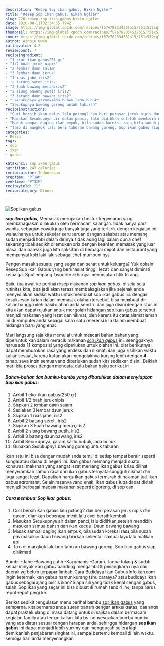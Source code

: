 ```yaml
---
description: "Resep Sop ikan gabus, Bikin Ngiler"
title: "Resep Sop ikan gabus, Bikin Ngiler"
slug: 720-resep-sop-ikan-gabus-bikin-ngiler
date: 2020-08-11T02:34:55.794Z
image: https://img-global.cpcdn.com/recipes/f57e782334532b15/751x532cq70/sop-ikan-gabus-foto-resep-utama.jpg
thumbnail: https://img-global.cpcdn.com/recipes/f57e782334532b15/751x532cq70/sop-ikan-gabus-foto-resep-utama.jpg
cover: https://img-global.cpcdn.com/recipes/f57e782334532b15/751x532cq70/sop-ikan-gabus-foto-resep-utama.jpg
author: Winnie Owen
ratingvalue: 4.2
reviewcount: 7
recipeingredient:
- "1 ekor ikan gabus250 gr"
- "1/2 buah jeruk nipis"
- "2 lembar daun salam"
- "3 lembar daun jeruk"
- "1 ruas jahe iris2"
- "2 batang sereh iris2"
- "3 Buah bawang merahiris2"
- "2 siung bawang putih iris2"
- "3 batang daun bawang iris2"
- " Secukupnya garamkaldu bubuk lada bubuk"
- "Secukupnya bawang goreng untuk taburan"
recipeinstructions:
- "Cuci bersih ikan gabus lalu potong2 dan beri perasan jeruk nipis dan garam, diamkan beberapa menit lalu cuci bersih kembali"
- "Masukan Secukupnya air dalam panci, lalu didihkan,setelah mendidih masukan semua bahan dan ikan kecuali Daun bawang bawang"
- "Masak sampai daging ikan empuk, bila sudah koreksi rasa,bila sudah pas masukan daun bawang biarkan sebentar sampai layu lalu matikan api"
- "Taro di mangkok lalu beri taburan bawang goreng. Sop ikan gabus siap dinikmati"
categories:
- Resep
tags:
- sop
- ikan
- gabus

katakunci: sop ikan gabus 
nutrition: 247 calories
recipecuisine: Indonesian
preptime: "PT14M"
cooktime: "PT31M"
recipeyield: "1"
recipecategory: Dinner

---
```



![Sop ikan gabus](https://img-global.cpcdn.com/recipes/f57e782334532b15/751x532cq70/sop-ikan-gabus-foto-resep-utama.jpg)

<b><i>sop ikan gabus</i></b>, Memasak merupakan bentuk kegemaran yang membahagiakan dilakukan oleh bermacam kalangan. tidak hanya para wanita, sebagian cowok juga banyak juga yang tertarik dengan kegiatan ini. walau hanya untuk sekedar seru seruan dengan sahabat atau memang sudah menjadi hobi dalam dirinya. tidak asing lagi dalam dunia chef sekarang tidak sedikit ditemukan pria dengan keahlian memasak yang luar biasa, dan banyak juga kita saksikan di berbagai depot dan restaurant yang mempunyai koki laki laki sebagai chef mumpuni nya.

Pengen masak sesuatu yang segar dan sehat untuk keluarga? Yuk cobain Resep Sup Ikan Gabus yang berkhasiat tinggi, lezat, dan sangat diminati keluarga. Spot empang favourite akhirnya menunjukan titik terang.

Baik, kita awali ke perihal resep makanan <i>sop ikan gabus</i>. di sela sela rutinitas kita, bisa jadi akan terasa membahagiakan jika sejenak anda menyediakan sedikit waktu untuk membuat sop ikan gabus ini. dengan kesuksesan kalian dalam memasak olahan tersebut, bisa membuat diri kalian bangga oleh hasil olahan anda sendiri. dan juga disini dengan situs ini kita akan dapat rujukan untuk mengolah hidangan <u>sop ikan gabus</u> tersebut menjadi makanan yang lezat dan nikmat, oleh karena itu catat alamat laman ini di komputer anda sebagai salah satu referensi kita dalam membuat hidangan baru yang enak.


Mari langsung saja kita memulai untuk mencari bahan bahan yang diperuntuk kan dalam meracik makanan <u><i>sop ikan gabus</i></u> ini. seenggaknya harus ada <b>11</b> komposisi yang diperlukan untuk olahan ini. biar berikutnya dapat membuahkan rasa yang endess dan nikmat. dan juga sisihkan waktu kalian sesaat, karena kalian akan mengolahnya kurang lebih dengan <b>4</b> tahap. saya ingin semua yang diperlukan sudah kita sediakan disini, Baiklah mari kita proses dengan mencatat dulu bahan baku berikut ini.

<!--inarticleads1-->

##### Bahan-bahan dan bumbu-bumbu yang dibutuhkan dalam menyiapkan Sop ikan gabus:

1. Ambil 1 ekor ikan gabus(250 gr)
1. Ambil 1/2 buah jeruk nipis
1. Siapkan 2 lembar daun salam
1. Sediakan 3 lembar daun jeruk
1. Siapkan 1 ruas jahe, iris2
1. Ambil 2 batang sereh, iris2
1. Siapkan 3 Buah bawang merah,iris2
1. Ambil 2 siung bawang putih, iris2
1. Ambil 3 batang daun bawang, iris2
1. Ambil  Secukupnya, garam,kaldu bubuk, lada bubuk
1. Gunakan Secukupnya bawang goreng untuk taburan


Ikan satu ini bisa dengan mudah anda temui di setiap tempat berair seperti sungai atau danau di negeri ini. Ikan gabus memang menjadi suatu konsumsi makanan yang sangat lezat memang ikan gabus kalau dilihat menyeramkan namun rasa dari ikan gabus ternyata sungguh nikmat dan juga sangat lezat. Dapatkan harga ikan gabus termurah di halaman jual ikan gabus agromaret. Selain rasanya yang enak, ikan gabus juga dapat diolah menjadi berbagai macam makanan seperti digoreng, di sop dan. 

<!--inarticleads2-->

##### Cara membuat Sop ikan gabus:

1. Cuci bersih ikan gabus lalu potong2 dan beri perasan jeruk nipis dan garam, diamkan beberapa menit lalu cuci bersih kembali
1. Masukan Secukupnya air dalam panci, lalu didihkan,setelah mendidih masukan semua bahan dan ikan kecuali Daun bawang bawang
1. Masak sampai daging ikan empuk, bila sudah koreksi rasa,bila sudah pas masukan daun bawang biarkan sebentar sampai layu lalu matikan api
1. Taro di mangkok lalu beri taburan bawang goreng. Sop ikan gabus siap dinikmati


Bumbu -Jahe -Bawang putih -Kayumanis -Garam. Tanpa tulang &amp; sudah keluar minyak ikan gabus bandung mengambil &amp; penangkaran nya dari daerah yg belum terpapar limbah. Cara Budidaya Ikan Gabus Infoikan.com Ingin beternak ikan gabus namun kurang tahu caranya? atau budidaya ikan gabus sebagai ajang bisnis ikan? Siapa sih yang tidak kenal dengan gabus, salah. Sop ikan yang segar ini bisa dibuat di rumah sendiri lho, tanpa harus repot-repot pergi ke. 

Berikut sedikit pengulasan menu perihal bumbu <u>sop ikan gabus</u> yang sempurna. kita berharap anda sudah paham dengan artikel diatas, dan anda dapat praktek ulang di masa datang untuk di sajikan dalam bermacam kegiatan family atau teman kalian. kita bs menyesuaikan bumbu bumbu yang ada diatas sesuai dengan harapan anda, sehingga hidangan <b>sop ikan gabus</b> ini dapat menjadi lebih yummy dan menggugah selera lagi. demikianlah penjabaran singkat ini, sampai bertemu kembali di lain waktu. semoga hari anda menyenangkan.
